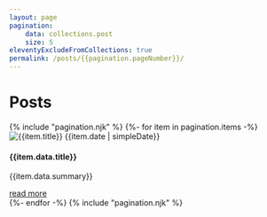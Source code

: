 ```yaml
---
layout: page
pagination:
    data: collections.post
    size: 5
eleventyExcludeFromCollections: true
permalink: /posts/{{pagination.pageNumber}}/
---
```


<h1 class="mb-3">Posts</h1>
{% include "pagination.njk" %}
{%- for item in pagination.items -%}
    <article class="mb-5 position-relative">
        <div class="row">
            <div class="col-12 col-sm-4">
            <img class="w-100 rounded" src="{{item.data.thumbnail}}" alt="{{item.title}}">
            <time class="item-date small d-block text-muted mb-2" datetime="{{item.date }}">{{item.date | simpleDate}}</time>
            </div>
            <div class="col">
            <h4>{{item.data.title}}</h4>
            <p class="mb-0">{{item.data.summary}}</p>
            </div>
        </div>
        <div class="text-right">
            <a href="{{ item.url | url }}" class="btn btn-sm btn-outline-secondary stretched-link">read more</a>
        </div>
    </article>
{%- endfor -%}
{% include "pagination.njk" %}
